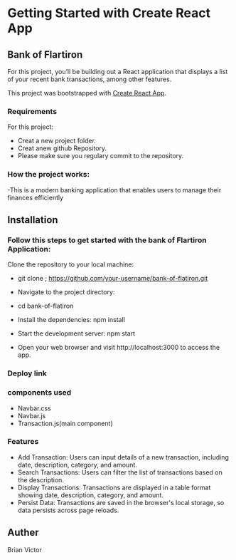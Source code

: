 # Getting Started with Create React App
## Bank of Flartiron
For this project, you’ll be building out a React application that displays a list of your recent bank transactions, among other features.

This project was bootstrapped with [Create React App](https://github.com/facebook/create-react-app).

### Requirements
 For this project:
 - Creat a new project folder.
 - Creat anew github Repository.
 - Please make sure you regulary commit to the repository.
 ### How the project works:
 -This is a modern banking application that enables users to manage their finances efficiently
 ## Installation
 ### Follow this steps to get started with the bank of Flartiron Application:
 Clone the repository to your local machine:
 - git clone ; https://github.com/your-username/bank-of-flatiron.git
- Navigate to the project directory:

- cd bank-of-flatiron

- Install the dependencies: npm install

- Start the development server: npm start

- Open your web browser and visit http://localhost:3000 to access the app.
### Deploy link


### components used
- Navbar.css
- Navbar.js
- Transaction.js(main component)
### Features
- Add Transaction: Users can input details of a new transaction, including date, description, category, and amount.
- Search Transactions: Users can filter the list of transactions based on the description.
- Display Transactions: Transactions are displayed in a table format showing date, description, category, and amount.
- Persist Data: Transactions are saved in the browser's local storage, so data persists across page reloads.
## Auther
Brian Victor





